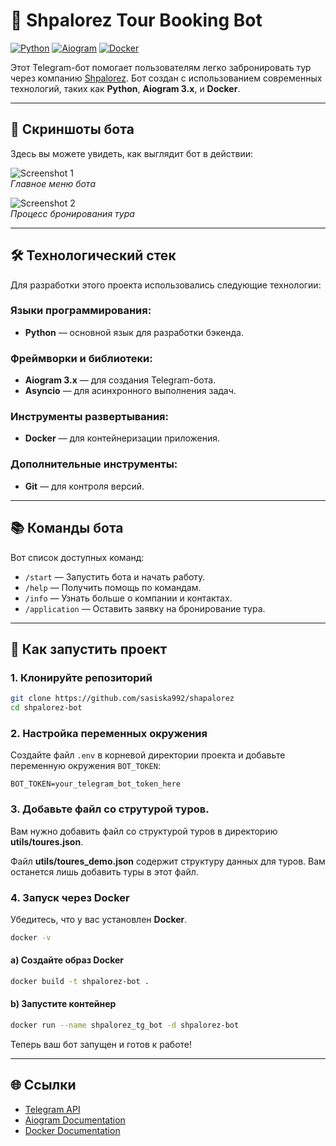 # 🌟 Shpalorez Tour Booking Bot

[![Python](https://img.shields.io/badge/Python-3.12-blue?logo=python)](https://www.python.org/) 
[![Aiogram](https://img.shields.io/badge/Aiogram-3.x-green?logo=telegram)](https://docs.aiogram.dev/en/latest/)
[![Docker](https://img.shields.io/badge/Docker-blue?logo=docker)](https://www.docker.com/)

Этот Telegram-бот помогает пользователям легко забронировать тур через компанию [Shpalorez](https://shpalorez.com). Бот создан с использованием современных технологий, таких как **Python**, **Aiogram 3.x**, и **Docker**.

---

## 📸 Скриншоты бота

Здесь вы можете увидеть, как выглядит бот в действии:

![Screenshot 1](https://via.placeholder.com/600x400?text=Screenshot+1)  
*Главное меню бота*

![Screenshot 2](https://via.placeholder.com/600x400?text=Screenshot+2)  
*Процесс бронирования тура*


---

## 🛠 Технологический стек

Для разработки этого проекта использовались следующие технологии:

### Языки программирования:
- **Python** — основной язык для разработки бэкенда.

### Фреймворки и библиотеки:
- **Aiogram 3.x** — для создания Telegram-бота.
- **Asyncio** — для асинхронного выполнения задач.

### Инструменты развертывания:
- **Docker** — для контейнеризации приложения.

### Дополнительные инструменты:
- **Git** — для контроля версий.

---

## 📚 Команды бота

Вот список доступных команд:

- `/start` — Запустить бота и начать работу.
- `/help` — Получить помощь по командам.
- `/info` — Узнать больше о компании и контактах.
- `/application` — Оставить заявку на бронирование тура.

---

## 🚀 Как запустить проект

### 1. Клонируйте репозиторий
```bash
git clone https://github.com/sasiska992/shapalorez
cd shpalorez-bot
```

### 2. Настройка переменных окружения
Создайте файл `.env` в корневой директории проекта и добавьте переменную окружения `BOT_TOKEN`: 
```env
BOT_TOKEN=your_telegram_bot_token_here
```

### 3. Добавьте файл со струтурой туров.
Вам нужно добавить файл со структурой туров в директорию **utils/toures.json**.

Файл **utils/toures_demo.json** содержит структуру данных для туров. Вам останется лишь добавить туры в этот файл.

### 4. Запуск через Docker
Убедитесь, что у вас установлен **Docker**.

```bash
docker -v
```

#### a) Создайте образ Docker
```bash
docker build -t shpalorez-bot .
```

#### b) Запустите контейнер
```bash
docker run --name shpalorez_tg_bot -d shpalorez-bot
```

Теперь ваш бот запущен и готов к работе!

---

## 🌐 Ссылки

- [Telegram API](https://core.telegram.org/bots/api)
- [Aiogram Documentation](https://docs.aiogram.dev/en/latest/)
- [Docker Documentation](https://docs.docker.com/)
